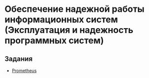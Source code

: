 # Обеспечение надежной работы информационных систем (Эксплуатация и надежность программных систем)

## Задания
- [Prometheus](prometheus)

